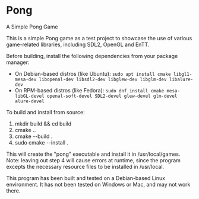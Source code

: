 # Pong
A Simple Pong Game

This is a simple Pong game as a test project to showcase the use of various game-related libraries, including SDL2, OpenGL and EnTT.

Before building, install the following dependencies from your package manager:

- On Debian-based distros (like Ubuntu): `sudo apt install cmake libgl1-mesa-dev libopenal-dev libsdl2-dev libglew-dev libglm-dev libalure-dev`
- On RPM-based distros (like Fedora): `sudo dnf install cmake mesa-libGL-devel openal-soft-devel SDL2-devel glew-devel glm-devel alure-devel`

To build and install from source: 
1. mkdir build && cd build
2. cmake ..
3. cmake --build .
4. sudo cmake --install .

This will create the "pong" executable and install it in /usr/local/games. Note: leaving out step 4 will cause errors at runtime, since the program excepts the necessary resource files to be installed in /usr/local.

This program has been built and tested on a Debian-based Linux environment. It has not been tested on Windows or Mac, and may not work there.
